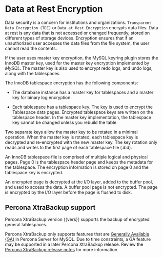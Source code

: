 # Data at Rest Encryption

Data security is a concern for institutions and organizations. `Transparent
Data Encryption (TDE)` or `Data at Rest Encryption` encrypts
data files. Data at rest is
any data that is not accessed or changed frequently, stored on different
types of storage devices. Encryption ensures that if an unauthorized user
accesses the data files from the file system, the user cannot read the contents.

If the user uses master key encryption, the MySQL keyring plugin stores the
InnoDB master key, used for the master key encryption implemented by *MySQL*.
The master key is also used to encrypt redo logs, and undo logs, along with the
tablespaces.

The InnoDB tablespace encryption has the following components:

* The database instance has a master key for tablespaces and a master key
for binary log encryption.

* Each tablespace has a tablespace key. The key is used to encrypt the
Tablespace data pages. Encrypted tablespace keys are written on
the tablespace header. In the master key implementation, the tablespace key
cannot be changed unless you rebuild the table.

Two separate keys allow the master key to be rotated in a minimal operation.
When the master key is rotated, each tablespace key is decrypted and
re-encrypted with the new master key. The key rotation only reads and writes to the first page of each tablespace file (.ibd).

An InnoDB tablespace file is comprised of multiple logical and physical pages.
Page 0 is the tablespace header page and keeps the metadata for the tablespace.
The encryption information is stored on page 0 and the tablespace key is
encrypted.

An encrypted page is decrypted at the I/O
layer, added to the buffer pool, and used to access the data. A buffer pool page is not encrypted. The page is encrypted by the I/O layer before the page is flushed to disk.

## Percona XtraBackup support

Percona XtraBackup version {{vers}} supports the backup of encrypted general tablespaces. 

Percona XtraBackup only supports features that are [Generally Available (GA)](glossary.md#general-availability-ga) in Percona Server for MySQL. Due to time constraints, a GA feature may be supported in a later Percona XtraBackup release. Review the [Percona XtraBackup release notes] for more information.

[Percona XtraBackup release notes]: https://docs.percona.com/percona-xtrabackup/innovation-release/release-notes.html
